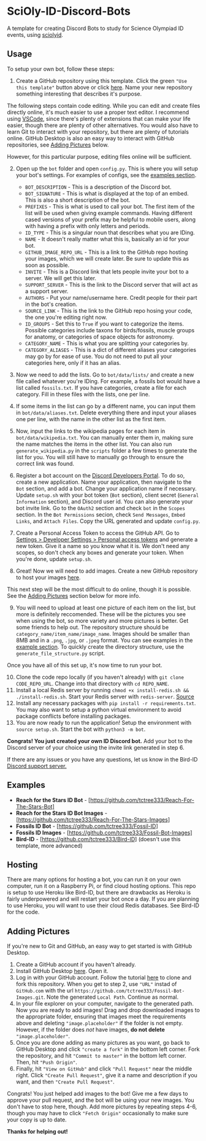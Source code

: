 # SciOly-ID-Discord-Bots
A template for creating Discord Bots to study for Science Olympiad ID events, using [sciolyid](https://github.com/tctree333/SciOly-ID).

## Usage
To setup your own bot, follow these steps:

1. Create a GitHub repository using this template. Click the green `"Use this template"` button above or click [here](https://github.com/tctree333/SciOly-ID-Discord-Bots/generate). Name your new repository something interesting that describes it's purpose.

The following steps contain code editing. While you can edit and create files directly online, it's much easier to use a proper text editor. I recommend using [VSCode](https://code.visualstudio.com/), since there's plenty of extensions that can make your life easier, though there are plenty of other alternatives. You would also have to learn Git to interact with your repository, but there are plenty of tutorials online. GitHub Desktop is also an easy way to interact with GitHub repositories, see [Adding Pictures](#adding-pictures) below.

However, for this particular purpose, editing files online will be sufficient.

2. Open up the `bot` folder and open `config.py`. This is where you will setup your bot's settings. For examples of configs, see the [examples section](#examples).
   * `BOT_DESCRIPTION` - This is a description of the Discord bot.
   * `BOT_SIGNATURE` - This is what is displayed at the top of an embed. This is also a short description of the bot.
   * `PREFIXES` - This is what is used to call your bot. The first item of the list will be used when giving example commands. Having different cased versions of your prefix may be helpful to mobile users, along with having a prefix with only letters and periods.
   * `ID_TYPE` - This is a singular noun that describes what you are IDing.
   * `NAME` - It doesn't really matter what this is, basically an id for your bot.
   * `GITHUB_IMAGE_REPO_URL` - This is a link to the GitHub repo hosting your images, which we will create later. Be sure to update this as soon as possible.
   * `INVITE` - This is a Discord link that lets people invite your bot to a server. We will get this later.
   * `SUPPORT_SERVER` - This is the link to the Discord server that will act as a support server.
   * `AUTHORS` - Put your name/username here. Credit people for their part in the bot's creation.
   * `SOURCE_LINK` - This is the link to the GitHub repo hosing your code, the one you're editing right now.
   * `ID_GROUPS` - Set this to `True` if you want to categorize the items. Possible categories include taxons for birds/fossils, muscle groups for anatomy, or categories of space objects for astronomy.
   * `CATEGORY_NAME` - This is what you are splitting your categories by.
   * `CATEGORY_ALIASES` - This is a dict of different aliases your categories may go by for ease of use. You do not need to put all your categories here, only if it has an alias.

3. Now we need to add the lists. Go to `bot/data/lists/` and create a new file called whatever you're IDing. For example, a fossils bot would have a list called `fossils.txt`. If you have categories, create a file for each category. Fill in these files with the lists, one per line.
4. If some items in the list can go by a different name, you can input them in `bot/data/aliases.txt`. Delete everything there and input your aliases one per line, with the name in the other list as the first item.
5. Now, input the links to the wikipedia pages for each item in `bot/data/wikipedia.txt`. You can manually enter them in, making sure the name matches the items in the other list. You can also run `generate_wikipedia.py` in the `scripts` folder a few times to generate the list for you. You will still have to manually go through to ensure the correct link was found. 
6. Register a bot account on the [Discord Developers Portal](https://discordapp.com/developers/applications/). To do so, create a new application. Name your application, then navigate to the `Bot` section, and add a bot. Change your application name if necessary. Update `setup.sh` with your bot token (`Bot` section), client secret (`General Information` section), and Discord user id. You can also generate your bot invite link. Go to the `OAuth2` section and check `bot` in the `Scopes` section. In the `Bot Permissions` secion, check `Send Messages`, `Embed Links`, and `Attach Files`. Copy the URL generated and update `config.py`.
7. Create a Personal Access Token to access the GitHub API. Go to [Settings > Developer Settings > Personal access tokens](https://github.com/settings/tokens) and generate a new token. Give it a name so you know what it is. We don't need any scopes, so don't check any boxes and generate your token. When you're done, update `setup.sh`.
8. Great! Now we will need to add images. Create a new GitHub repository to host your images [here](https://github.com/new).

This next step will be the most difficult to do online, though it is possible. See the [Adding Pictures](#adding-pictures) section below for more info.

9. You will need to upload at least one picture of each item on the list, but more is definitely reccomended. These will be the pictures you see when using the bot, so more variety and more pictures is better. Get some friends to help out. The repository structure should be `category_name/item_name/image_name`. Images should be smaller than 8MB and in a `.png`, `.jpg`, or `.jpeg` format. You can see examples in the [example section](#examples). To quickly create the directory structure, use the `generate_file_structure.py` script.

Once you have all of this set up, it's now time to run your bot.

10. Clone the code repo locally (if you haven't already) with `git clone CODE_REPO_URL`. Change into that directory with `cd REPO_NAME`.
11. Install a local Redis server by running `chmod +x install-redis.sh && ./install-redis.sh`. Start your Redis server with `redis-server`. [Source](https://redis.io/topics/quickstart)
12. Install any necessary packages with `pip install -r requirements.txt`. You may also want to setup a python virtual environment to avoid package conflicts before installing packages.
13. You are now ready to run the application! Setup the environment with `source setup.sh`. Start the bot with `python3 -m bot`.

**Congrats! You just created your own ID Discord bot.** Add your bot to the Discord server of your choice using the invite link generated in step 6.

If there are any issues or you have any questions, let us know in the Bird-ID [Discord support server.](https://discord.gg/xDqYddK)

## Examples

* **Reach for the Stars ID Bot** - [https://github.com/tctree333/Reach-For-The-Stars-Bot]
* **Reach for the Stars ID Bot Images** - [https://github.com/tctree333/Reach-For-The-Stars-Images]
* **Fossils ID Bot** - [https://github.com/tctree333/Fossil-ID]
* **Fossils ID Images** - [https://github.com/tctree333/Fossil-Bot-Images]
* **Bird-ID** - [https://github.com/tctree333/Bird-ID] (doesn't use this template, more advanced)

## Hosting

There are many options for hosting a bot, you can run it on your own computer, run it on a Raspberry Pi, or find cloud hosting options. This repo is setup to use Heroku like Bird-ID, but there are drawbacks as Heroku is fairly underpowered and will restart your bot once a day. If you are planning to use Heroku, you will want to use their cloud Redis databases. See Bird-ID for the code.

## Adding Pictures

If you're new to Git and GitHub, an easy way to get started is with GitHub Desktop.
1. Create a GitHub account if you haven't already.
2. Install GitHub Desktop [here](https://desktop.github.com/). Open it.
3. Log in with your GitHub account. Follow the tutorial [here](https://help.github.com/en/desktop/contributing-to-projects/cloning-and-forking-repositories-from-github-desktop) to clone and fork this repository. When you get to step 2, use `"URL"` instad of `GitHub.com` with the url `https://github.com/tctree333/Fossil-Bot-Images.git`. Note the generated `Local Path`. Continue as normal.
4. In your file explorer on your computer, navigate to the generated path. Now you are ready to add images! Drag and drop downloaded images to the appropriate folder, ensuring that images meet the requirements above and deleting `"image.placeholder"` if the folder is not empty. However, if the folder does *not* have images, **do not delete** `"image.placeholder"`.
5. Once you are done adding as many pictures as you want, go back to GitHub Desktop and click `"create a fork"` in the bottom left corner. Fork the repository, and hit `"Commit to master"` in the bottom left corner. Then, hit `"Push Origin"`.
6. Finally, hit `"View on GitHub"` and click `"Pull Request"` near the middle right. Click `"Create Pull Request"`, give it a name and description if you want, and then `"Create Pull Request"`.

Congrats! You just helped add images to the bot! Give me a few days to approve your pull request, and the bot will be using your new images. You don't have to stop here, though. Add more pictures by repeating steps 4-6, though you may have to click `"Fetch Origin"` occasionally to make sure your copy is up to date.

**Thanks for helping out!**